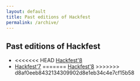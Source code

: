 ```yaml
---
layout: default
title: Past editions of Hackfest
permalink: /archive/
---
```


<section class="content-section bg-light" id="archive">
   <div class="row">
      <div class="col-lg-10 mx-auto">
	 <h2>Past editions of Hackfest</h2>
         <ul>
            <li class="sidebar-nav-item">
<<<<<<< HEAD
               <a class="js-scroll-trigger" href="{{ site.baseurl }}/v8">Hackfest'8</a>
            </li>
            <li class="sidebar-nav-item">
               <a class="js-scroll-trigger" href="{{ site.baseurl }}/v7">Hackfest'7</a>
=======
               <a class="js-scroll-trigger" href="{{ site.baseurl }}/hackfest8.html">Hackfest'8</a>
>>>>>>> d8af0eeb8432134309902d8e1eb34c4e7cf15b58
            </li>
         </ul>
      </div>
   </div>
</section>
